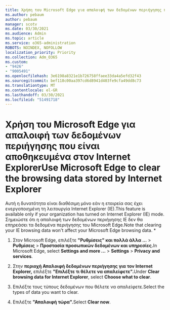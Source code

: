 ```yaml
---
title: Χρήση του Microsoft Edge για απαλοιφή των δεδομένων περιήγησης που είναι αποθηκευμένα στον Internet Explorer
ms.author: pebaum
author: pebaum
manager: scotv
ms.date: 03/30/2021
ms.audience: Admin
ms.topic: article
ms.service: o365-administration
ROBOTS: NOINDEX, NOFOLLOW
localization_priority: Priority
ms.collection: Adm_O365
ms.custom:
- "9426"
- "9005491"
ms.openlocfilehash: 3e6198a8321e1b726758ffaee33da4a5efd32f43
ms.sourcegitcommit: bef118c00aa397cd6d8941d403fe9cfa49dd8c73
ms.translationtype: MT
ms.contentlocale: el-GR
ms.lasthandoff: 03/30/2021
ms.locfileid: "51491718"
---
```

# <a name="use-microsoft-edge-to-clear-the-browsing-data-stored-by-internet-explorer"></a><span data-ttu-id="aaf30-102">Χρήση του Microsoft Edge για απαλοιφή των δεδομένων περιήγησης που είναι αποθηκευμένα στον Internet Explorer</span><span class="sxs-lookup"><span data-stu-id="aaf30-102">Use Microsoft Edge to clear the browsing data stored by Internet Explorer</span></span>

<span data-ttu-id="aaf30-103">Αυτή η δυνατότητα είναι διαθέσιμη μόνο εάν η εταιρεία σας έχει ενεργοποιημένη τη λειτουργία Internet Explorer (IE).</span><span class="sxs-lookup"><span data-stu-id="aaf30-103">This feature is available only if your organization has turned on Internet Explorer (IE) mode.</span></span> <span data-ttu-id="aaf30-104">Σημειώστε ότι η απαλοιφή των δεδομένων περιήγησης IE δεν θα επηρεάσει τα δεδομένα περιήγησης του Microsoft Edge.</span><span class="sxs-lookup"><span data-stu-id="aaf30-104">Note that clearing your IE browsing data won't affect your Microsoft Edge browsing data.</span></span>
*
1. <span data-ttu-id="aaf30-105">Στον Microsoft Edge, επιλέξτε **"Ρυθμίσεις" και πολλά άλλα ...**  >  **Ρυθμίσεις**  >  **Προστασία προσωπικών δεδομένων και υπηρεσίες.**</span><span class="sxs-lookup"><span data-stu-id="aaf30-105">In Microsoft Edge, select **Settings and more ...** > **Settings** > **Privacy and services**.</span></span>

1. <span data-ttu-id="aaf30-106">Στην **περιοχή Απαλοιφή δεδομένων περιήγησης για τον Internet Explorer,** επιλέξτε **"Επιλέξτε τι θέλετε να απαλείφετε".**</span><span class="sxs-lookup"><span data-stu-id="aaf30-106">Under **Clear browsing data for Internet Explorer**, select **Choose what to clear**.</span></span>

1. <span data-ttu-id="aaf30-107">Επιλέξτε τους τύπους δεδομένων που θέλετε να απαλείφετε.</span><span class="sxs-lookup"><span data-stu-id="aaf30-107">Select the types of data you want to clear.</span></span>

1. <span data-ttu-id="aaf30-108">Επιλέξτε **"Απαλοιφή τώρα".**</span><span class="sxs-lookup"><span data-stu-id="aaf30-108">Select **Clear now**.</span></span>
